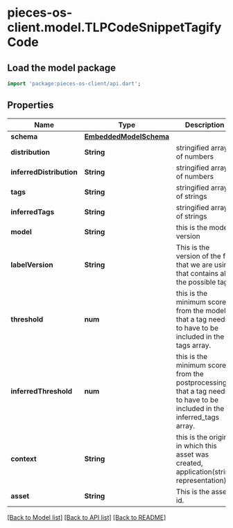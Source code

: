 # pieces-os-client.model.TLPCodeSnippetTagifyCode

## Load the model package
```dart
import 'package:pieces-os-client/api.dart';
```

## Properties
Name | Type | Description | Notes
------------ | ------------- | ------------- | -------------
**schema** | [**EmbeddedModelSchema**](EmbeddedModelSchema.md) |  | [optional] 
**distribution** | **String** | stringified array of numbers | 
**inferredDistribution** | **String** | stringified array of numbers | 
**tags** | **String** | stringified array of strings | 
**inferredTags** | **String** | stringified array of strings | 
**model** | **String** | this is the model version  | 
**labelVersion** | **String** | This is the version of the file that we are using that contains all the possible tags | 
**threshold** | **num** | this is the minimum score from the model that a tag needs to have to be included in the tags array. | 
**inferredThreshold** | **num** | this is the minimum score from the postprocessing that a tag needs to have to be included in the inferred_tags array. | 
**context** | **String** | this is the origin in which this asset was created, application(string representation) | 
**asset** | **String** | This is the asset id. | 

[[Back to Model list]](../README.md#documentation-for-models) [[Back to API list]](../README.md#documentation-for-api-endpoints) [[Back to README]](../README.md)


